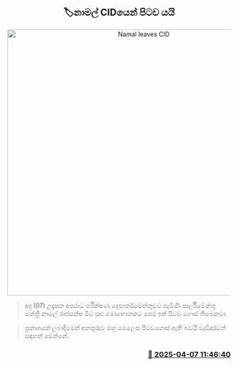 <p align='center'><b><h2 align='center' title='Namal leaves CID'>🏷නාමල් CIDයෙන් පිටව යයි</h2></b></p>
<p align='center'><img src='https://helakuru.sgp1.cdn.digitaloceanspaces.com/esana/images/lib/namal-rajapaksha-ff.jpg' width='600' alt='Namal leaves CID'></p>

> අද (07) උදෑසන අපරාධ පරීක්ෂණ දෙපාර්තමේන්තුවට පැමිණි පාර්ලිමේන්තු මන්ත්‍රී නාමල් රාජපක්ෂ මීට සුළු මොහොතකට පෙර ඉන් පිටව ගොස් තිබෙනවා.

> ප්‍රකාශයක් ලබාදීමෙන් අනතුරුව ඔහු මෙලෙස පිටවගොස් ඇති බවයි වැඩිදුරටත් සඳහන් වෙන්නේ.



<h3 align='right'><a href='https://www.helakuru.lk/esana/p/109032/'>📅 2025-04-07 11:46:40</a></h3>
